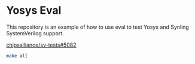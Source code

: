 
# Yosys Eval

This repository is an example of how to use eval to test Yosys and Synling SystemVerilog support.

[chipsalliance/sv-tests#5082](https://github.com/chipsalliance/sv-tests/issues/5082)

```bash
make all
```
